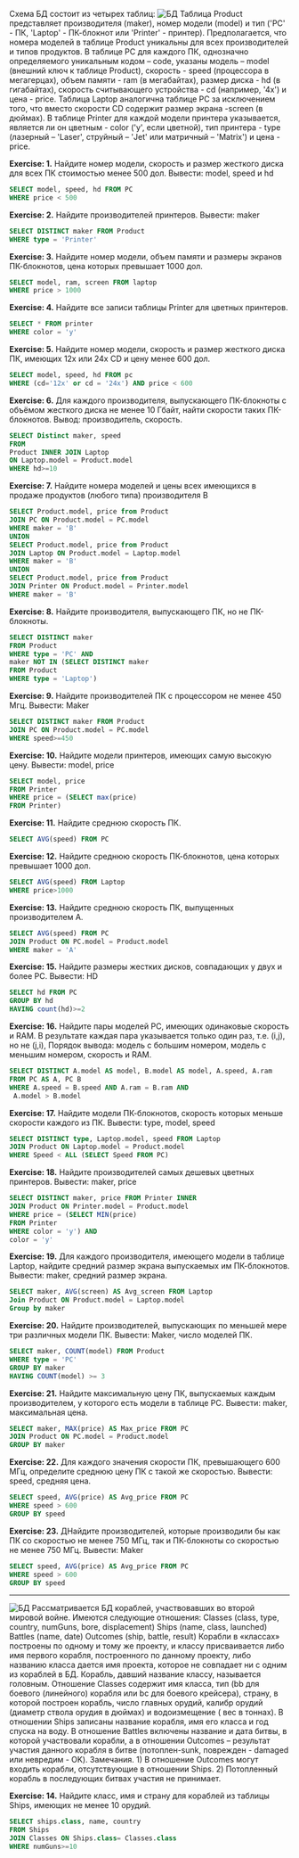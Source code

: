 Схема БД состоит из четырех таблиц: ![БД](https://sql-ex.ru/images/computers.gif)
Таблица Product представляет производителя (maker), номер модели (model) и тип ('PC' - ПК, 'Laptop' - ПК-блокнот или 'Printer' - принтер). Предполагается, что номера моделей в таблице Product уникальны для всех производителей и типов продуктов. В таблице PC для каждого ПК, однозначно определяемого уникальным кодом – code, указаны модель – model (внешний ключ к таблице Product), скорость - speed (процессора в мегагерцах), объем памяти - ram (в мегабайтах), размер диска - hd (в гигабайтах), скорость считывающего устройства - cd (например, '4x') и цена - price. Таблица Laptop аналогична таблице РС за исключением того, что вместо скорости CD содержит размер экрана -screen (в дюймах). В таблице Printer для каждой модели принтера указывается, является ли он цветным - color ('y', если цветной), тип принтера - type (лазерный – 'Laser', струйный – 'Jet' или матричный – 'Matrix') и цена - price.


**Exercise: 1.** Найдите номер модели, скорость и размер жесткого диска для всех ПК стоимостью менее 500 дол. 
Вывести: model, speed и hd
```sql
SELECT model, speed, hd FROM PC
WHERE price < 500
```

**Exercise: 2.** Найдите производителей принтеров.
Вывести: maker
```sql
SELECT DISTINCT maker FROM Product
WHERE type = 'Printer'
```

**Exercise: 3.** Найдите номер модели, объем памяти и размеры экранов ПК-блокнотов, цена которых превышает 1000 дол.
```sql
SELECT model, ram, screen FROM laptop
WHERE price > 1000
```

**Exercise: 4.** Найдите все записи таблицы Printer для цветных принтеров.
```sql
SELECT * FROM printer
WHERE color = 'y'
```

**Exercise: 5.** Найдите номер модели, скорость и размер жесткого диска ПК, имеющих 12x или 24x CD и цену менее 600 дол.
```sql
SELECT model, speed, hd FROM pc
WHERE (cd='12x' or cd = '24x') AND price < 600
```

**Exercise: 6.** Для каждого производителя, выпускающего ПК-блокноты c объёмом жесткого диска не менее 10 Гбайт, найти скорости таких ПК-блокнотов. 
Вывод: производитель, скорость.
```sql
SELECT Distinct maker, speed 
FROM 
Product INNER JOIN Laptop
ON Laptop.model = Product.model
WHERE hd>=10
```

**Exercise: 7.** Найдите номера моделей и цены всех имеющихся в продаже продуктов (любого типа) производителя B
```sql
SELECT Product.model, price from Product
JOIN PC ON Product.model = PC.model
WHERE maker = 'B'
UNION
SELECT Product.model, price from Product
JOIN Laptop ON Product.model = Laptop.model
WHERE maker = 'B'
UNION
SELECT Product.model, price from Product
JOIN Printer ON Product.model = Printer.model
WHERE maker = 'B'
```

**Exercise: 8.** Найдите производителя, выпускающего ПК, но не ПК-блокноты.
```sql
SELECT DISTINCT maker
FROM Product 
WHERE type = 'PC' AND
maker NOT IN (SELECT DISTINCT maker
FROM Product 
WHERE type = 'Laptop')
```

**Exercise: 9.** Найдите производителей ПК с процессором не менее 450 Мгц. 
Вывести: Maker
```sql
SELECT DISTINCT maker FROM Product
JOIN PC ON Product.model = PC.model
WHERE speed>=450
```

**Exercise: 10.** Найдите модели принтеров, имеющих самую высокую цену. 
Вывести: model, price
```sql
SELECT model, price 
FROM Printer
WHERE price = (SELECT max(price) 
FROM Printer)
```

**Exercise: 11.** Найдите среднюю скорость ПК.
```sql
SELECT AVG(speed) FROM PC
```

**Exercise: 12.** Найдите среднюю скорость ПК-блокнотов, цена которых превышает 1000 дол.
```sql
SELECT AVG(speed) FROM Laptop
WHERE price>1000
```

**Exercise: 13.** Найдите среднюю скорость ПК, выпущенных производителем A.
```sql
SELECT AVG(speed) FROM PC
JOIN Product ON PC.model = Product.model
WHERE maker = 'A'
```

**Exercise: 15.** Найдите размеры жестких дисков, совпадающих у двух и более PC. 
Вывести: HD
```sql
SELECT hd FROM PC
GROUP BY hd
HAVING count(hd)>=2
```

**Exercise: 16.** Найдите пары моделей PC, имеющих одинаковые скорость и RAM. В результате каждая пара указывается только один раз, т.е. (i,j), но не (j,i), Порядок вывода: модель с большим номером, модель с меньшим номером, скорость и RAM.
```sql
SELECT DISTINCT A.model AS model, B.model AS model, A.speed, A.ram
FROM PC AS A, PC B
WHERE A.speed = B.speed AND A.ram = B.ram AND
 A.model > B.model
```

**Exercise: 17.** Найдите модели ПК-блокнотов, скорость которых меньше скорости каждого из ПК.
Вывести: type, model, speed
```sql
SELECT DISTINCT type, Laptop.model, speed FROM Laptop
JOIN Product ON Laptop.model = Product.model
WHERE Speed < ALL (SELECT Speed FROM PC)
```

**Exercise: 18.** Найдите производителей самых дешевых цветных принтеров.
Вывести: maker, price
```sql
SELECT DISTINCT maker, price FROM Printer INNER 
JOIN Product ON Printer.model = Product.model
WHERE price = (SELECT MIN(price) 
FROM Printer
WHERE color = 'y') AND
color = 'y'
```

**Exercise: 19.** Для каждого производителя, имеющего модели в таблице Laptop, найдите средний размер экрана выпускаемых им ПК-блокнотов.
Вывести: maker, средний размер экрана.
```sql
SELECT maker, AVG(screen) AS Avg_screen FROM Laptop
Join Product ON Product.model = Laptop.model
Group by maker
```

**Exercise: 20.** Найдите производителей, выпускающих по меньшей мере три различных модели ПК.
Вывести: Maker, число моделей ПК.
```sql
SELECT maker, COUNT(model) FROM Product
WHERE type = 'PC'
GROUP BY maker
HAVING COUNT(model) >= 3
```

**Exercise: 21.** Найдите максимальную цену ПК, выпускаемых каждым производителем, у которого есть модели в таблице PC.
Вывести: maker, максимальная цена.
```sql
SELECT maker, MAX(price) AS Max_price FROM PC 
JOIN Product ON PC.model = Product.model
GROUP BY maker
```

**Exercise: 22.** Для каждого значения скорости ПК, превышающего 600 МГц, определите среднюю цену ПК с такой же скоростью.
Вывести: speed, средняя цена.
```sql
SELECT speed, AVG(price) AS Avg_price FROM PC
WHERE speed > 600
GROUP BY speed
```

**Exercise: 23.** ДНайдите производителей, которые производили бы как ПК
со скоростью не менее 750 МГц, так и ПК-блокноты со скоростью не менее 750 МГц.
Вывести: Maker
```sql
SELECT speed, AVG(price) AS Avg_price FROM PC
WHERE speed > 600
GROUP BY speed
```

---
![БД](https://sql-ex.ru/images/ships.gif)
Рассматривается БД кораблей, участвовавших во второй мировой войне. Имеются следующие отношения:
Classes (class, type, country, numGuns, bore, displacement)
Ships (name, class, launched)
Battles (name, date)
Outcomes (ship, battle, result)
Корабли в «классах» построены по одному и тому же проекту, и классу присваивается либо имя первого корабля, построенного по данному проекту, либо названию класса дается имя проекта, которое не совпадает ни с одним из кораблей в БД. Корабль, давший название классу, называется головным.
Отношение Classes содержит имя класса, тип (bb для боевого (линейного) корабля или bc для боевого крейсера), страну, в которой построен корабль, число главных орудий, калибр орудий (диаметр ствола орудия в дюймах) и водоизмещение ( вес в тоннах). В отношении Ships записаны название корабля, имя его класса и год спуска на воду. В отношение Battles включены название и дата битвы, в которой участвовали корабли, а в отношении Outcomes – результат участия данного корабля в битве (потоплен-sunk, поврежден - damaged или невредим - OK).
Замечания. 1) В отношение Outcomes могут входить корабли, отсутствующие в отношении Ships. 2) Потопленный корабль в последующих битвах участия не принимает.

**Exercise: 14.** Найдите класс, имя и страну для кораблей из таблицы Ships, имеющих не менее 10 орудий.
```sql
SELECT ships.class, name, country 
FROM Ships
JOIN Classes ON Ships.class= Classes.class
WHERE numGuns>=10
```